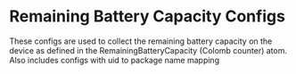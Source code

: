 # Remaining Battery Capacity Configs

These configs are used to collect the remaining battery capacity on the device as defined in the
RemainingBatteryCapacity (Colomb counter) atom. Also includes configs with uid to package name mapping
